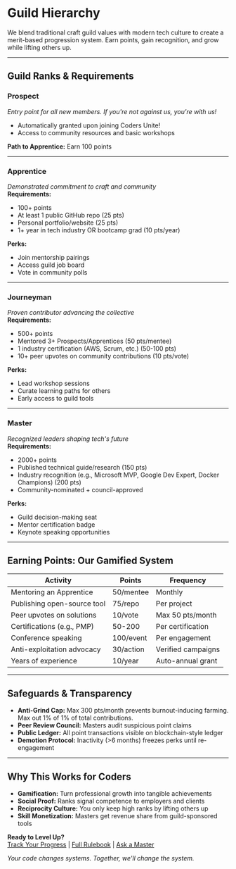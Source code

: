 # Guild Hierarchy

We blend traditional craft guild values with modern tech culture to create a merit-based progression system. Earn points, gain recognition, and grow while lifting others up.

---

## Guild Ranks & Requirements

###  **Prospect**  
*Entry point for all new members. If you're not against us, you're with us!*  
- Automatically granted upon joining Coders Unite!  
- Access to community resources and basic workshops  

**Path to Apprentice:** Earn 100 points  

---

###  **Apprentice**  
*Demonstrated commitment to craft and community*  
**Requirements:**  
- 100+ points  
- At least 1 public GitHub repo (25 pts)  
- Personal portfolio/website (25 pts)  
- 1+ year in tech industry OR bootcamp grad (10 pts/year)  

**Perks:**  
- Join mentorship pairings  
- Access guild job board  
- Vote in community polls  

---

### **Journeyman**  
*Proven contributor advancing the collective*  
**Requirements:**  
- 500+ points  
- Mentored 3+ Prospects/Apprentices (50 pts/mentee)  
- 1 industry certification (AWS, Scrum, etc.) (50-100 pts)  
- 10+ peer upvotes on community contributions (10 pts/vote)  

**Perks:**  
- Lead workshop sessions  
- Curate learning paths for others  
- Early access to guild tools  

---

###  **Master**  
*Recognized leaders shaping tech's future*  
**Requirements:**  
- 2000+ points  
- Published technical guide/research (150 pts)  
- Industry recognition (e.g., Microsoft MVP, Google Dev Expert, Docker Champions) (200 pts)  
- Community-nominated + council-approved  

**Perks:**  
- Guild decision-making seat  
- Mentor certification badge  
- Keynote speaking opportunities  

---

## Earning Points: Our Gamified System  

| **Activity**               | **Points** | **Frequency**       |
|----------------------------|------------|---------------------|
| Mentoring an Apprentice     | 50/mentee  | Monthly             |
| Publishing open-source tool | 75/repo    | Per project         |
| Peer upvotes on solutions   | 10/vote    | Max 50 pts/month    |
| Certifications (e.g., PMP)  | 50-200     | Per certification   |
| Conference speaking         | 100/event  | Per engagement      |
| Anti-exploitation advocacy  | 30/action  | Verified campaigns  |
| Years of experience         | 10/year    | Auto-annual grant   |

---

## Safeguards & Transparency  
- **Anti-Grind Cap:** Max 300 pts/month prevents burnout-inducing farming. Max out 1% of 1% of total contributions.
- **Peer Review Council:** Masters audit suspicious point claims  
- **Public Ledger:** All point transactions visible on blockchain-style ledger  
- **Demotion Protocol:** Inactivity (>6 months) freezes perks until re-engagement  

---

## Why This Works for Coders  
- **Gamification:** Turn professional growth into tangible achievements  
-  **Social Proof:** Ranks signal competence to employers and clients  
- **Reciprocity Culture:** You only keep high ranks by lifting others up  
-  **Skill Monetization:** Masters get revenue share from guild-sponsored tools  

**Ready to Level Up?**  
[Track Your Progress](#) | [Full Rulebook](#) | [ Ask a Master](#)  

*Your code changes systems. Together, we'll change the system.*
